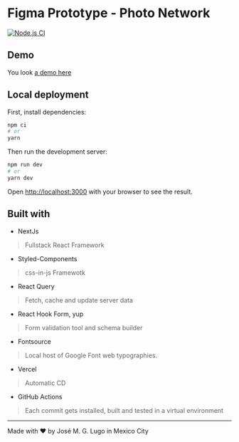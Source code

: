 # Figma Prototype - Photo Network

[![Node.js CI](https://github.com/chepetime/figma-prototype/actions/workflows/node.js.yml/badge.svg)](https://github.com/chepetime/figma-prototype/actions/workflows/node.js.yml)

## Demo

You look [a demo here](https://figma-prototype.vercel.app/)

## Local deployment

First, install dependencies:

```bash
npm ci
# or
yarn
```

Then run the development server:

```bash
npm run dev
# or
yarn dev
```

Open [http://localhost:3000](http://localhost:3000) with your browser to see the result.

## Built with

- NextJs

> Fullstack React Framework

- Styled-Components

> css-in-js Framewotk

- React Query

> Fetch, cache and update server data

- React Hook Form, yup

> Form validation tool and schema builder

- Fontsource

> Local host of Google Font web typographies.

- Vercel

> Automatic CD

- GitHub Actions

> Each commit gets installed, built and tested in a virtual environment

---

Made with ❤️ by José M. G. Lugo in Mexico City
